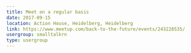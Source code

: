 ```yaml
---
title: Meet on a regular basis
date: 2017-09-15
location: Action House, Heidelberg, Heidelberg
link: https://www.meetup.com/back-to-the-future/events/243228535/
usergroup: smalltalkrn
type: usergroup
---
```

